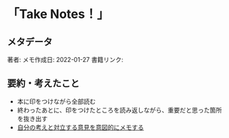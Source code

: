# 「Take Notes！」

## メタデータ

著者: 
メモ作成日: 2022-01-27
書籍リンク: 

## 要約・考えたこと

- 本に印をつけながら全部読む
- 終わったあとに、印をつけたところを読み返しながら、重要だと思った箇所を抜き出す
- [自分の考えと対立する意見を意図的にメモする](自分の考えと対立する意見を意図的にメモする.md)
